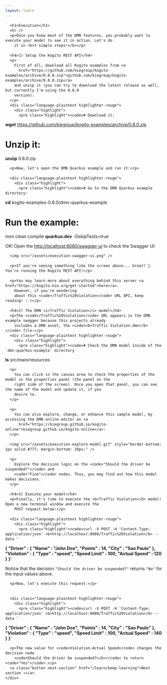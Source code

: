 ```yaml
---
layout: learn
---
```

<div id="section-execution" class="learn-section">
  <div class="learn-home-content">
    <div class="page">

      <h1>Execution</h1>
      <hr />
      <p>Once you know most of the DMN features, you probably want to execute your model to see it in action. Let's do
        it in <b>3 simple steps!</b></p>

      <h4>1) Setup the Kogito REST API</h4>
      <p>
        First of all, download all Kogito examples from <a
          href="https://github.com/kiegroup/kogito-examples/archive/0.8.0.zip">github.com/kiegroup/kogito-examples/archive/0.8.0.zip</a>
        and unzip it (you can try to download the latest release as well, but currently I'm using the 0.8.0
        version):
      </p>
      <div class="language-plaintext highlighter-rouge">
        <div class="highlight">
          <pre class="highlight"><code># Download it:
<b>wget</b> https://github.com/kiegroup/kogito-examples/archive/0.8.0.zip

# Unzip it:
<b>unzip</b> 0.8.0.zip</code></pre>
        </div>
      </div>

      <p>Now, let's open the DMN Quarkus example and run it:</p>

      <div class="language-plaintext highlighter-rouge">
        <div class="highlight">
          <pre class="highlight"><code># Go to the DMN Quarkus example directory:
<b>cd</b> kogito-examples-0.8.0/dmn-quarkus-example 

# Run the example:
mvn clean compile <b>quarkus:dev</b> -DskipTests=true</code></pre>
        </div>
      </div>
      <p>OK! Open the <a href="localhost:8080/swagger-ui">http://localhost:8080/swagger-ui</a> to check
        the Swagger UI:</p>

      <img src="/assets/execution-swagger-ui.png" />

      <p>If you're seeing something like the screen above... Great! 🎉 You're running the Kogito REST API!</p>

      <p>You may learn more about everything behind this server <a href="https://kogito.kie.org/get-started">here</a>.
        However, if you're wondering
        about this <code>/Traffic%20Violation</code> URL API, keep reading! :-)</p>

      <h4>2) The DMN <i>Traffic Violation</i> model</h4>
      <p>The <code>/Traffic%20Violation</code> URL appears in the DMN example swagger because this projects already
        includes a DMN asset, the <code><b>Traffic Violation.dmn</b></code> file:</p>
      <div class="language-plaintext highlighter-rouge">
        <div class="highlight">
          <pre class="highlight"><code># Check the DMN model inside of the `dmn-quarkus-example` directory
<b>ls</b> src/main/resources</code></pre>
        </div>
      </div>

      <p>
        You can click in the canvas area to check the properties of the model in the properties panel (the panel on the
        right side of the screen). Once you open that panel, you can see the name of the model and update it, if you
        desire to.
      </p>

      <p>
        You can also explore, change, or enhance this sample model, by accessing the DMN online editor on <a
          href="https://kiegroup.github.io/kogito-online">kiegroup.github.io/kogito-online</a>:
      </p>

      <img src="/assets/execution-explore-model.gif" style="border-bottom: 1px solid #777; margin-bottom: 20px;" />

      <p>
        Explore the decision logic on the <code>"Should the driver be suspended?"</code> and
        <code>"Fine"</code> nodes. Thus, you may find out how this model makes decisions.
      </p>

      <h4>3) Execute your model</h4>
      <p>Finally, it's time to execute the <b>Traffic Violation</b> model! Open a new terminal window and execute the
        POST request below:</p>

      <div class="language-plaintext highlighter-rouge">
        <div class="highlight">
          <pre class="highlight"><code>curl -X POST -H 'Content-Type: application/json' <b>http://localhost:8080/Traffic%20Violation</b> --data '
<b>{
  "Driver" : {
    "Name" : "John Doe",
    "Points" : 14,
    "City" : "Sao Paulo"
  },
  "Violation" : {
    "Type" : "speed",
    "Speed Limit" : 100,
    "Actual Speed" : 120
  }
}</b>'</code></pre>
        </div>
      </div>
      <p>
        Notice that the decision <code>"Should the driver be suspended?"</code> returns
        <code>"No"</code> for the input values above.
      </p>

      <p>Now, let's execute this request:</p>


      <div class="language-plaintext highlighter-rouge">
        <div class="highlight">
          <pre class="highlight"><code>curl -X POST -H 'Content-Type: application/json' <b>http://localhost:8080/Traffic%20Violation</b> --data '
<b>{
  "Driver" : {
    "Name" : "John Doe",
    "Points" : 14,
    "City" : "Sao Paulo"
  },
  "Violation" : {
    "Type" : "speed",
    "Speed Limit" : 100,
    "Actual Speed" : 140
  }
}</b>'</code></pre>
        </div>
      </div>

      <p>The new value for <code>Violation.Actual Speed</code> changes the decision node
        <code>Should the driver be suspended?</b></code> to return <code>"Yes"</code>.</p>
      <a class="button next-section" href="/learn/keep-learning">Next section →</a>
    </div>
  </div>
</div>
